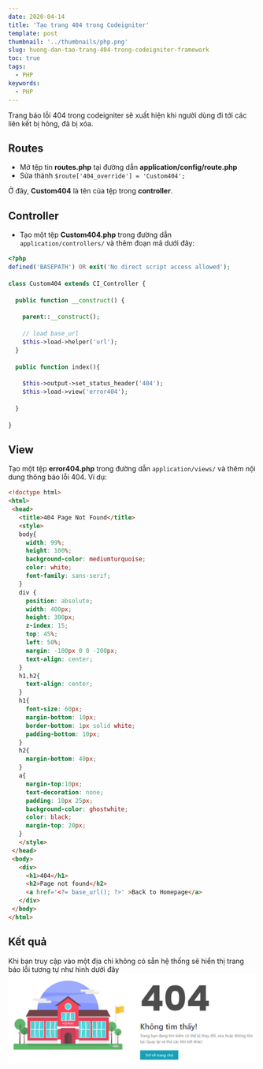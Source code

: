```yaml
---
date: 2020-04-14
title: 'Tạo trang 404 trong Codeigniter'
template: post
thumbnail: '../thumbnails/php.png'
slug: huong-dan-tao-trang-404-trong-codeigniter-framework
toc: true
tags:
  - PHP
keywords:
  - PHP
---
```


Trang báo lỗi 404 trong codeigniter sẽ xuất hiện khi người dùng đi tới các liên kết bị hỏng, đã bị xóa.

## Routes
- Mở tệp tin **routes.php** tại đường dẫn **application/config/route.php**
- Sửa thành `$route['404_override'] = 'Custom404';`
<div class="alert alert-warning" role="alert" markdown="1">
Ở đây, <strong>Custom404</strong> là tên của tệp trong <strong>controller</strong>.
</div>

## Controller
- Tạo một tệp **Custom404.php** trong đường dẫn `application/controllers/` và thêm đoạn mã dưới đây:

```php
<?php
defined('BASEPATH') OR exit('No direct script access allowed');

class Custom404 extends CI_Controller {

  public function __construct() {

    parent::__construct();

    // load base_url
    $this->load->helper('url');
  }

  public function index(){
 
    $this->output->set_status_header('404'); 
    $this->load->view('error404');
 
  }

}
```

## View
Tạo một tệp **error404.php** trong đường dẫn `application/views/` và thêm nội dung thông báo lỗi 404. Ví dụ:

```html
<!doctype html>
<html>
 <head>
   <title>404 Page Not Found</title>
   <style>
   body{
     width: 99%;
     height: 100%;
     background-color: mediumturquoise;
     color: white;
     font-family: sans-serif;
   }
   div {
     position: absolute;
     width: 400px;
     height: 300px;
     z-index: 15;
     top: 45%;
     left: 50%;
     margin: -100px 0 0 -200px;
     text-align: center;
   }
   h1,h2{
     text-align: center;
   }
   h1{
     font-size: 60px;
     margin-bottom: 10px;
     border-bottom: 1px solid white;
     padding-bottom: 10px;
   }
   h2{
     margin-bottom: 40px;
   }
   a{
     margin-top:10px;
     text-decoration: none;
     padding: 10px 25px;
     background-color: ghostwhite;
     color: black;
     margin-top: 20px;
   }
   </style>
 </head>
 <body>
   <div>
     <h1>404</h1>
     <h2>Page not found</h2>
     <a href='<?= base_url(); ?>' >Back to Homepage</a>
   </div>
 </body>
</html>
```
## Kết quả
Khi bạn truy cập vào một địa chỉ không có sẵn hệ thống sẽ hiển thị trang báo lỗi tương tự như hình dưới đây
![Hướng dẫn tạo trang báo lỗi 404 trong codeigniter framework](tao-trang-bao-loi-404-trong-codeigniter-framework.gif "Hướng dẫn tạo trang báo lỗi 404 trong codeigniter framework")
